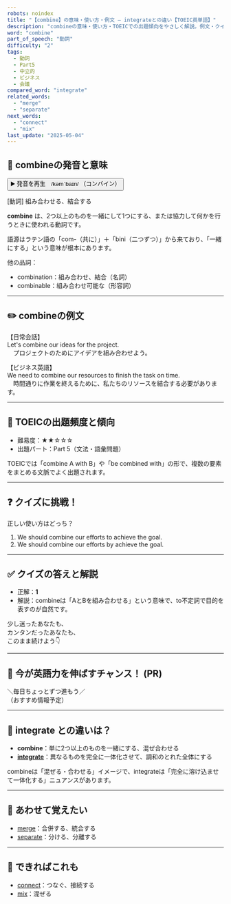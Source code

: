 ```yaml
---
robots: noindex
title: "【combine】の意味・使い方・例文 ― integrateとの違い【TOEIC英単語】"
description: "combineの意味・使い方・TOEICでの出題傾向をやさしく解説。例文・クイズ付きでintegrateとの違いもわかりやすく学べます。"
word: "combine"
part_of_speech: "動詞"
difficulty: "2"
tags:
  - 動詞
  - Part5
  - 中立的
  - ビジネス
  - 会議
compared_word: "integrate"
related_words:
  - "merge"
  - "separate"
next_words:
  - "connect"
  - "mix"
last_update: "2025-05-04"
---
```


## 🔰 combineの発音と意味

<button class="play-audio" onclick="playTTS('combine')">
  <span class="play-audio-main">
    ▶️ 発音を再生　/kəmˈbaɪn/
  </span>
  <span class="play-audio-sub">
    （コンバイン）
  </span>
</button>

[動詞] 組み合わせる、結合する

**combine** は、2つ以上のものを一緒にして1つにする、または協力して何かを行うときに使われる動詞です。

語源はラテン語の「com-（共に）」＋「bini（二つずつ）」から来ており、「一緒にする」という意味が根本にあります。

他の品詞：  
- combination：組み合わせ、結合（名詞）
- combinable：組み合わせ可能な（形容詞）

---

## ✏️ combineの例文

【日常会話】  
Let's combine our ideas for the project.  
　プロジェクトのためにアイデアを組み合わせよう。

【ビジネス英語】  
We need to combine our resources to finish the task on time.  
　時間通りに作業を終えるために、私たちのリソースを結合する必要があります。

---

## 🎯 TOEICの出題頻度と傾向

- 難易度：★★☆☆☆
- 出題パート：Part 5（文法・語彙問題）

TOEICでは「combine A with B」や「be combined with」の形で、複数の要素をまとめる文脈でよく出題されます。

---

## ❓ クイズに挑戦！

正しい使い方はどっち？

1. We should combine our efforts to achieve the goal.  
2. We should combine our efforts by achieve the goal.

---

## ✅ クイズの答えと解説

- 正解：**1**
- 解説：combineは「AとBを組み合わせる」という意味で、to不定詞で目的を表すのが自然です。

少し迷ったあなたも、  
カンタンだったあなたも、  
このまま続けよう👇️

---

## 🚀 今が英語力を伸ばすチャンス！ (PR)

<div class="info-center">
＼毎日ちょっとずつ進もう／<br>  
（おすすめ情報予定）
</div>

---

## 🤔  integrate との違いは？

- **combine**：単に2つ以上のものを一緒にする、混ぜ合わせる
- **[integrate](/integrate)**：異なるものを完全に一体化させて、調和のとれた全体にする

combineは「混ぜる・合わせる」イメージで、integrateは「完全に溶け込ませて一体化する」ニュアンスがあります。

---

## 🧩 あわせて覚えたい

- [merge](/merge)：合併する、統合する
- [separate](/separate)：分ける、分離する

---

## 📖 できればこれも

- [connect](/connect)：つなぐ、接続する
- [mix](/mix)：混ぜる

<!-- cvid: aid00_bid11 -->
